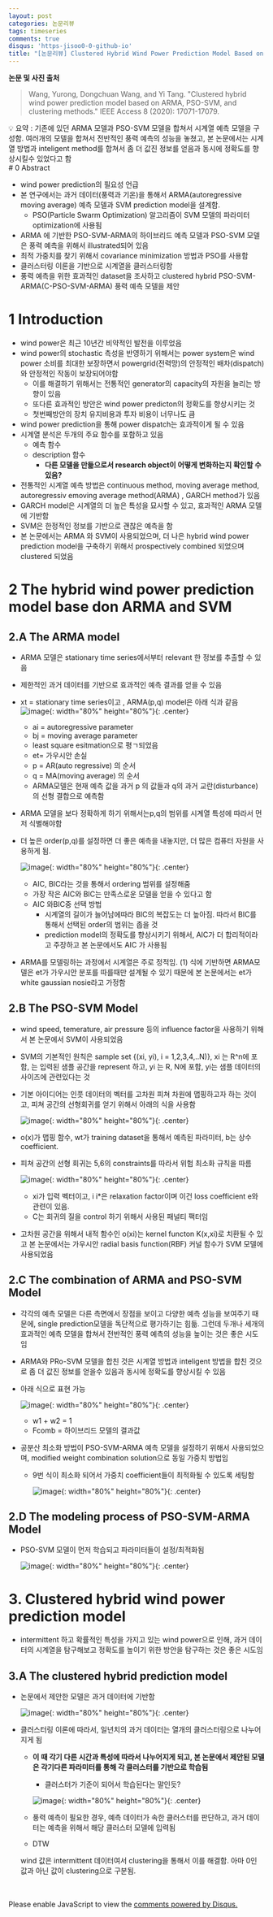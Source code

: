 ```yaml
---
layout: post
categories: 논문리뷰
tags: timeseries
comments: true
disqus: 'https-jisoo0-0-github-io' 
title: "[논문리뷰] Clustered Hybrid Wind Power Prediction Model Based on ARMA, PSO-SVM, and Clustering Methods"
---
```



**논문 및 사진 출처**
>Wang, Yurong, Dongchuan Wang, and Yi Tang. "Clustered hybrid wind power prediction model based on ARMA, PSO-SVM, and clustering methods." IEEE Access 8 (2020): 17071-17079.

<aside>
💡 요약 : 기존에 있던 ARMA 모델과 PSO-SVM 모델을 합쳐서 시계열 예측 모델을 구성함. 
여러개의 모델을 합쳐서 전반적인 풍력 예측의 성능을 놓쳤고, 본 논문에서는 시계열 방법과 inteligent method를 합쳐서 좀 더 값진 정보를 얻음과 동시에 정확도를 향상시킬수 있었다고 함

</aside>
# 0 Abstract

- wind power prediction의 필요성 언급
- 본 연구에서는 과거 데이터(풍력과 기온)을 통해서 ARMA(autoregressive moving average) 예측 모델과 SVM prediction model을 설계함.
    - PSO(Particle Swarm Optimization) 알고리즘이 SVM 모델의 파라미터 optimization에 사용됨
- ARMA 에 기반한 PSO-SVM-ARMA의 하이브리드 예측 모델과 PSO-SVM 모델은 풍력 예측을 위해서 illustrated되어 있음
- 최적 가중치를 찾기 위해서 covariance minimization 방법과 PSO를 사용함
- 클러스터링 이론을 기반으로 시계열을 클러스터링함
- 풍력 예측을 위한 효과적인 dataset을 조사하고 clustered hybrid PSO-SVM-ARMA(C-PSO-SVM-ARMA) 풍력 예측 모델을 제안

# 1 Introduction

- wind power은 최근 10년간 비약적인 발전을 이루었음
- wind power의 stochastic 측성을 반영하기 위해서는 power system은 wind power 소비를 최대한 보장하면서 powergrid(전력망)의 안정적인 배차(dispatch) 와 안정적인 작동이 보장되어야함
    - 이를 해결하기 위해서는 전통적인 generator의 capacity의 자원을 늘리는 방향이 있음
    - 또다른 효과적인 방안은 wind power predicton의 정확도를 향상시키는 것
    - 첫번째방안의 장치 유지비용과 투자 비용이 너무나도 큼
- wind power prediction을 통해 power dispatch는 효과적이게 될 수 있음
- 시계열 분석은 두개의 주요 함수를 포함하고 있음
    - 예측 함수
    - description 함수
        - **다른 모델을 만듦으로서 research object이 어떻게 변화하는지 확인할 수 있음?**
- 전통적인 시계열 예측 방법은 continuous method, moving average method, autoregressiv emoving average method(ARMA) , GARCH method가 있음
- GARCH model은 시계열의 더 높은 특성을 묘사할 수 있고, 효과적인 ARMA 모델에 기반함
- SVM은 한정적인 정보를 기반으로 괜찮은 예측을 함
- 본 논문에서는 ARMA 와 SVM이 사용되었으며, 더 나은 hybrid wind power prediction model을 구축하기 위해서 prospectively combined 되었으며 clustered 되었음
    
    

# 2 The hybrid wind power prediction model base don ARMA and SVM

## 2.A The ARMA model

- ARMA 모델은 stationary time series에서부터 relevant 한 정보를 추출할 수 있음
- 제한적인 과거 데이터를 기반으로 효과적인 예측 결과를 얻을 수 있음
- xt = stationary time series이고 , ARMA(p,q) model은 아래 식과 같음
    ![image](https://github.com/jisoo0-0/jisoo0-0.github.io/assets/130432190/d574ac19-a044-4a19-ace2-7427ff660151){: width="80%" height="80%"}{: .center}
    
    - ai = autoregressive parameter
    - bj = moving average parameter
    - least square esitmation으로 평ㄱ되었음
    - et= 가우시안 손실
    - p = AR(auto regressive) 의 순서
    - q = MA(moving average) 의 순서
    - ARMA모델은 현재 예측 값을 과거 p 의 값들과 q의 과거 교란(disturbance)의 선형 결합으로 예측함
- ARMA 모델을 보다 정확하게 하기 위해서는p,q의 범위를 시계열 특성에 따라서 먼저 식별해야함
- 더 높은 order(p,q)를 설정하면 더 좋은 예측을 내놓지만, 더 많은 컴퓨터 자원을 사용하게 됨.
    
    ![image](https://github.com/jisoo0-0/jisoo0-0.github.io/assets/130432190/aaa20d13-1777-4d21-99e5-592ee5eefed2){: width="80%" height="80%"}{: .center}
    
    - AIC, BIC라는 것을 통해서 ordering 범위를 설정해줌
    - 가장 작은 AIC와 BIC는 만족스로운 모델을 얻을 수 있다고 함
    - AIC 와BIC중 선택 방법
        - 시계열의 길이가 늘어남에따라 BIC의 복잡도는 더 높아짐. 따라서 BIC를 통해서 선택된 order의 범위는 좁을 것
        - prediction model의 정확도를 향상시키기 위해서, AIC가 더 합리적이라고 주장하고 본 논문에서도 AIC 가 사용됨
- ARMA를 모델링하는 과정에서 시계열은 주로 정적임. (1) 식에 기반하면 ARMA모델은 et가 가우시안 분포를 따를때만 설계될 수 있기 때문에 본 논문에서는 et가 white gaussian nosie라고 가정함

## 2.B The PSO-SVM Model

- wind speed, temerature, air pressure 등의 influence factor을 사용하기 위해서 본 논문에서 SVM이 사용되었음
- SVM의 기본적인 원칙은 sample set {(xi, yi), i = 1,2,3,4,..N)}, xi 는 R^n에 포함, 는 입력된 샘플 공간을 represent 하고, yi 는 R, N에 포함, yi는 샘플 데이터의 사이즈에 관련있다는 것
- 기본 아이디어는 인풋 데이터의 벡터를 고차원 피쳐 차원에 맵핑하고자 하는 것이고, 피쳐 공간의 선형회귀를 얻기 위해서 아래의 식을 사용함
    
    ![image](https://github.com/jisoo0-0/jisoo0-0.github.io/assets/130432190/cca2aeb5-ed89-4e8c-b099-15920acd57f4){: width="80%" height="80%"}{: .center}
    
- o(x)가 맵핑 함수, wt가 training dataset을 통해서 예측된 파라미터, b는 상수 coefficient.
- 피쳐 공간의 선형 회귀는 5,6의 constraints를 따라서 위험 최소화 규칙을 따름
    
    ![image](https://github.com/jisoo0-0/jisoo0-0.github.io/assets/130432190/d23bcb77-5e3e-461d-a85f-da42da71e2b8){: width="80%" height="80%"}{: .center}
    
    - xi가 입력 벡터이고, i i*은 relaxation factor이며 이건 loss coefficient e와 관련이 있음.
    - C는 회귀의 질을 control 하기 위해서 사용된 패널티 팩터임
- 고차원 공간을 위해서 내적 함수인 o(xi)는 kernel functon K(x,xi)로 치환될 수 있고 본 논문에서는 가우시안 radial basis function(RBF) 커널 함수가 SVM 모델에 사용되었음

## 2.C The combination of ARMA and PSO-SVM Model

- 각각의 예측 모델은 다른 측면에서 장점을 보이고 다양한 예측 성능을 보여주기 때문에, single prediction모델을 독단적으로 평가하기는 힘듦. 그런데 두개나 세개의 효과적인 예측 모델을 합쳐서 전반적인 풍력 예측의 성능을 높이는 것은 좋은 시도임
- ARMA와  PRo-SVM 모델을 합친 것은 시계열 방법과 inteligent 방법을 합친 것으로 좀 더 값진 정보를 얻을수 있음과 동시에 정확도를 향상시킬 수 있음
- 아래 식으로 표현 가능
    
    ![image](https://github.com/jisoo0-0/jisoo0-0.github.io/assets/130432190/6803afcf-6f70-4fd2-a997-8220af0f24ff){: width="80%" height="80%"}{: .center}
    
    - w1 + w2 = 1
    - Fcomb = 하이브리드 모델의 결과값
- 공분산 최소화 방법이 PSO-SVM-ARMA 예측 모델을 설정하기 위해서 사용되었으며, modified weight combination solution으로 동일 가중치 방법임
    - 9번 식이 최소화 되어서 가중치 coefficient들이 최적화될 수 있도록 세팅함
        
        ![image](https://github.com/jisoo0-0/jisoo0-0.github.io/assets/130432190/f78a6cb7-ef55-481c-8c24-1088fb92f3d9){: width="80%" height="80%"}{: .center}
        

## 2.D The modeling process of PSO-SVM-ARMA Model

- PSO-SVM 모델이 먼저 학습되고 파라미터들이 설정/최적화됨
    
    ![image](https://github.com/jisoo0-0/jisoo0-0.github.io/assets/130432190/7a8018fa-43e7-4254-9cb2-c7a7958dc3a4){: width="80%" height="80%"}{: .center}
    

# 3. Clustered hybrid wind power prediction model

- intermittent 하고 확률적인 특성을 가지고 있는 wind power으로 인해, 과거 데이터의 시계열을 탐구해보고 정확도를 높이기 위한 방안을 탐구하는 것은 좋은 시도임

## 3.A The clustered hybrid prediction model

- 논문에서 제안한 모델은 과거 데이터에 기반함
    
    ![image](https://github.com/jisoo0-0/jisoo0-0.github.io/assets/130432190/35cdd8ca-89e6-4030-91a5-c3606f529af8){: width="80%" height="80%"}{: .center}
    
- 클러스터링 이론에 따라서, 일년치의 과거 데이터는 열개의 클러스터링으로 나누어지게 됨
    - **이 때 각기 다른 시간과 특성에 따라서 나누어지게 되고, 본 논문에서 제안된 모델은 각기다른 파라미터를 통해 각 클러스터를 기반으로 학습됨**
        - 클러스터가 기준이 되어서 학습된다는 말인듯?
        
        ![image](https://github.com/jisoo0-0/jisoo0-0.github.io/assets/130432190/4fe8118d-5b42-45a8-b294-f492e6e0bd26){: width="80%" height="80%"}{: .center}
        
    - 풍력 예측이 필요한 경우, 예측 데이터가 속한 클러스터를 판단하고, 과거 데이터는 예측을 위해서 해당 클러스터 모델에 입력됨
    - DTW
    
    wind 값은 intermittent 데이터여서 clustering을 통해서 이를 해결함. 아마 0인 값과 아닌 값이 clustering으로 구분됨.

<br/>
<br/>
<div id="disqus_thread"></div>
<script>
    (function() { // DON'T EDIT BELOW THIS LINE
    var d = document, s = d.createElement('script');
    s.src = 'https://https-jisoo0-0-github-io.disqus.com/embed.js';
    s.setAttribute('data-timestamp', +new Date());
    (d.head || d.body).appendChild(s);
    })();
</script>
<noscript>Please enable JavaScript to view the <a href="https://disqus.com/?ref_noscript">comments powered by Disqus.</a></noscript>

[jekyll-docs]: http://jekyllrb.com/docs/home
[jekyll-gh]:   https://github.com/jekyll/jekyll
[jekyll-talk]: https://talk.jekyllrb.com/
